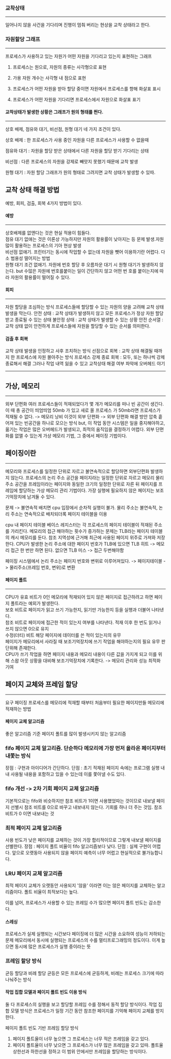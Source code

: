 ### 교착상태
<hr>
일어나지 않을 사건을 기다리며 진행이 멈춰 버리는 현상을 교착 상태라고 한다.

### 자원할당 그래프
<hr>
프로세스가 사용하고 있는 자원가 어떤 자원을 기다리고 있는지 표현하는 그래프

1. 프로세스는 원으로, 자원의 종류는 사각형으로 표현

2. 가용 자원 개수는 사각형 내 점으로 표현

3. 프로세스가 어떤 자원을 받아 할당 중이면 자원에서 프로세스를 향해 화살표 표시

4. 프로세스가 어떤 자원을 기다리면 프로세스에서 자원으로 화살표 표기

#### 교착상태가 발생한 상황은 그래프가 원의 형태를 띈다.
<hr>

상호 배제, 점유와 대기, 비선점, 원형 대기 네 가지 조건이 있다. 

상호 배제 : 한 프로세스가 사용 중인 자원을 다른 프로세스가 사용할 수 없을때

점유와 대기 : 자원을 할당 받은 상태에서 다른 자원을 할당 받기 기다리는 상태

비선점 : 다른 프로세스의 자원을 강제로 빼앗지 못했기 때문에 교착 발생

원형 대기 : 자원 할당 그래프가 원의 형태로 그려지면 교착 상태가 발생할 수 있따. 

## 교착 상태 해결 방법
예방, 회피, 검출, 회복 4가지 방법이 있다.

#### 예방
<hr>
상호배제를 없앤다는 것은 현실 적용이 힘들다. <br>
점유 대기 없애는 것은 이론상 가능하지만 자원의 활용률이 낮아지는 등 문제 발생.자원 많이 활용하는 프로세스의 기아 현상 발생<br>
비선점 없애기. 프린터기는 동시에 작업할 수 없는데 자원을 뺏어 이용하기란 어렵다. 다소 범용성 떨어지는 방법<br>
원형 대기 조건 없애기. 자원에 번호 할당 후 오름차운 대기 시 원형 대기가 발생하지 않는다. but 수많은 자원에 번호를붙이는 일이 간단하지 않고 어떤 번
호를 붙이는지에 따라 자원의 활용률이 떨어질 수 있다.

#### 회피
<hr>
자원 할당을 조심하는 방식
프로세스들에 할당할 수 있는 자원의 양을 고려해 교착 상태 발생을 막는다.
안전 상태 : 교착 상태가 발생하지 않고 모든 프로세스가 정상 자원 할당 받고 종료될 수 있는 상태
불안정 상태 : 교착 상태가 발생할 수 있는 상황
안전 순서열 : 교착 상태 없이 안전하게 프로세스들에 자원을 할당할 수 있는 순서를 의미한다. 

#### 검출 후 회복
교착 상태 발생을 인정하고 사후 조치하는 방식 
선점으로 회복 : 교착 상태 해결될 때까지 한 프로세스에 자원 몰아주는 방식 
프로세스 강제 종료 회복 : 모두, 또는 하나씩 강제종료해서 해결 그러나 작업 내역 잃을 수 있고 교착상태 해결 여부 파악에 오버헤드 야기

<hr>

## 가상, 메모리
<hr>
외부 단편화 여러 프로세스들이 적재되었다가 몇 개가 메모리를 떠나 빈 공간이 생긴다. 이 때 총 공간이 띄엄띄엄 50mb 가 있고 새로 올 프로세스
가 50mb라면 프로세스가 적재될 수 없다. -> 메모리 낭비 이것이 외부 단편화
-> 외부 단편화 해결 방안 압축
흩어져 있는 빈공간을 하나로 모으는 방식 but, 이 작업 동안 시스템은 일을 중지해야하고, 옮기는 작업은 많은 오버헤드가 발생되고, 최적의 움직임을
결정하기 어렵다. 외부 단편화를 없앨 수 있는게 가상 메모리 기법, 그 중에서 페이징 기법이다. 

## 페이징이란
<hr>
메모리와 프로세스를 일정한 단위로 자르고 불연속적으로 할당하면 외부단편화 발생하지 않는다. 
프로세스의 논리 주소 공간을 페이지라는 일정한 단위로 자르고 메모리 물리 주소 공간을 프레임이라는 페이지와 동일한 크기의 일정한 단위로 자른 뒤 
페이지를 프레임에 할당하는 가상 메모리 관리 기법이다. 
가장 실행에 필요하지 않은 페이지는 보조기억장치에 남겨둘 수 있다.

문제 -> 불연속적 배치면 cpu 입장에서 순차적 실행이 불가. 물리 주소는 불연속적, 논리 주소는 연속적으로 배치되더록 페이지 테이블을 이용 

 cpu 내 페이지 테이블 베이스 레지스터는 각 프로세스의 페이지 테이블이 적재된 주소를 가리킨다.
 메모리의 접근 해야하는 횟수가 증가하는 문제는 TLB라는 페이지 테이블의 캐시 메모리를 둔다. 참조 지역성에 근거해 최근에 사용된 페이지
 위주로 가져와 저장한다.
 CPU가 발생한 논리 주소에 대한 페이지 번호가 TLB에 있으면 TLB 히트 -> 메모리 접근 한 번만 하면 된다.
 없으면 TLB 미스 -> 접근 두번해야함 

 페이징 시스템에서 논리 주소는 페이지 번호와 변위로 이루어져있다. -> 페이지테이블 -> 물리주소(프레임 번호, 변위)로 변환

 #### 페이지 폴트
 <hr>

 CPU가 유효 비트가 0인 메모리에 적재되어 있지 않은 페이지로 접근하려고 하면 페이지 폴트라는 예외가 발생한다. <br>
 보호 비트로 페이지가 읽고 쓰기 가능한지, 읽기만 가능한지 등을 실행과 더불어 나타낸다. <br>
 참조 비트로 페이지에 접근한 적이 있는지 여부를 나타낸다. 적재 이후 한 번도 읽거나 쓰지 않으면 0으로 유지<br>
 수정(더티) 비트 해당 페이지에 데이터를 쓴 적이 있는지의 유무<br>
 페이지가 메모리에서 사라질 때 보조기억장치에 쓰기 작업을 해야하는지의 필요 유무 판단위해 존재한다.<br> 
 CPU가 쓰기 작업을 하면 페이지 내용과 메모리 내용이 다른 값을 가지게 되고 이를 위해 스왑 아웃 상황을 대비해 보조기억장치에 기록한다.
 -> 메모리 관리와 성능 최적화 기여 

## 페이지 교체와 프레임 할당
<hr>
요구 페이징
프로세스를 메모리에 적재할 때부터 처음부터 필요한 페이지만들 메모리에 적재하는 방법 

#### 페이지 교체 알고리즘
좋은 알고리즘 기준 페이지 폴트를 많이 발생시키지 않는 알고리즘 

### fifo 페이지 교체 알고리즘. 단순하다 메모리에 가장 먼저 올라온 페이지부터 내쫓는 방식
장점 : 구현과 아이디어가 간단하다.
단점 : 초기 적재된 페이지 속에는 프로그램 실행 내내 사용될 내용을 포함하고 있을 수 있는데 이를 쫓아낼 수도 있다.

### fifo 개선 ->  2차 기회 페이지 교체 알고리즘
기본적으로는 fifo와 비슷하지만 참조 비트가 1이면 사용했었따는 것이므로 내보낼 페이지 선별시 참조 비트를 0으로 바꾸고 내보내지 않는다.
기회를 하나 더 주는 것임. 참조 비트가 0 이면 내보내는 것

### 최적 페이지 교체 알고리즘
사용 빈도가 낮은 페이지를 교체하는 것이 가장 합리적이므로 그렇게 내보낼 페이지를 선별한다. 
장점 : 페이지 폴트 비율이 fifo 알고리즘보다 낮다.
단점 : 실제 구현이 어렵다. 앞으로 오랫동아 사용되지 않을 페이지 예측이 너무 어렵고 현실적으로 불가능합니다. 

### LRU 페이지 교체 알고리즘
최적 페이지 교체가 오랫동안 사용되지 '않을' 이라면 이는 않은 페이지를 교체하는 알고리즘이다.
폴트 비율이 최적보다는 높다.

이를 넘어, 프로세스가 사용할 수 있는 프레임 수가 많으면 페이지 폴트 빈도는 감소한다. 
#### 스레싱
프로세스가 실제 실행되는 시간보다 페이징에 더 많은 시간을 소요하여 성능이 저하되는 문제
메모리에서 동시에 실행되는 프로세스의 수를 멀티프로그래밍의 정도이다. 이게 높으면 동시에 많은 프로세스가 실행 중이라는 뜻

### 프레임 할당 방식
균등 할당과 비례 할당
균등은 모든 프로세스에 균등하게, 비례는 프로세스 크기에 따라 나눠주는 방식

#### 작업 집합 모델과 페이지  폴트 빈도 이용 방식
둘 다 프로세스의 실행을 보고 할당할 프레임 수를 정해서 동적 할당 방식이다.
작업 집합 모델 방식은 프로세스가 일정 기간 동안 참조한 페이지를 기억해 페이지 교체를 방지한다.

페이지 폴트 빈도 기반 프레임 할당 방식
1. 페이지 폴트율이 너무 높으면 그 프로세스는 너무 적은 프레임을 갖고 있다.
2. 페이지 폴트율이 너무 낮으면 그 프로세스가 너무 많은 프레임을 갖고 있따.
폴트율 상한선과 하한선을 정하고 이 범위 안에서만 프레임을 할당하는 방식이다. 
